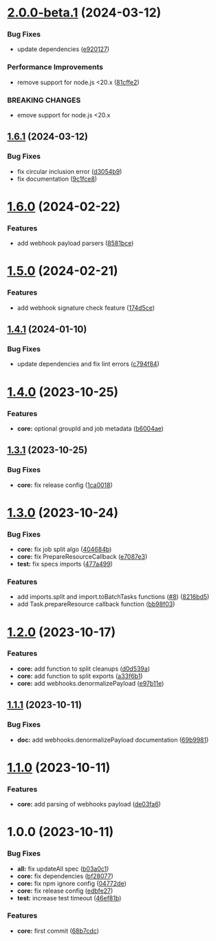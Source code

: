 # [2.0.0-beta.1](https://github.com/commercelayer/commercelayer-sdk-utils/compare/v1.6.1...v2.0.0-beta.1) (2024-03-12)


### Bug Fixes

* update dependencies ([e920127](https://github.com/commercelayer/commercelayer-sdk-utils/commit/e9201275e617d0cae417f3a740fe6d422d71f7a2))


### Performance Improvements

* remove support for node.js <20.x ([81cffe2](https://github.com/commercelayer/commercelayer-sdk-utils/commit/81cffe27da49a2660397c80efead570386325fcb))


### BREAKING CHANGES

* emove support for node.js <20.x

## [1.6.1](https://github.com/commercelayer/commercelayer-sdk-utils/compare/v1.6.0...v1.6.1) (2024-03-12)


### Bug Fixes

* fix circular inclusion error ([d3054b9](https://github.com/commercelayer/commercelayer-sdk-utils/commit/d3054b9df3babd53826c20b172e666b1385c349a))
* fix documentation ([9c1fce8](https://github.com/commercelayer/commercelayer-sdk-utils/commit/9c1fce8e9071b92e92b1ede6e8fffcfe898e98bf))

# [1.6.0](https://github.com/commercelayer/commercelayer-sdk-utils/compare/v1.5.0...v1.6.0) (2024-02-22)


### Features

* add webhook payload parsers ([8581bce](https://github.com/commercelayer/commercelayer-sdk-utils/commit/8581bceae1b2ab9ea7ac667c4e2b662aa71d40a2))

# [1.5.0](https://github.com/commercelayer/commercelayer-sdk-utils/compare/v1.4.1...v1.5.0) (2024-02-21)


### Features

* add webhook signature check feature ([174d5ce](https://github.com/commercelayer/commercelayer-sdk-utils/commit/174d5ce4a77e1b88d4acef43482719be66e4f77d))

## [1.4.1](https://github.com/commercelayer/commercelayer-sdk-utils/compare/v1.4.0...v1.4.1) (2024-01-10)


### Bug Fixes

* update dependencies and fix lint errors ([c794f84](https://github.com/commercelayer/commercelayer-sdk-utils/commit/c794f84f44bd25788375f7b971b9a7edfa5f688e))

# [1.4.0](https://github.com/commercelayer/commercelayer-sdk-utils/compare/v1.3.1...v1.4.0) (2023-10-25)


### Features

* **core:** optional groupId and job metadata ([b6004ae](https://github.com/commercelayer/commercelayer-sdk-utils/commit/b6004ae980276668d617214771af47337dad4629))

## [1.3.1](https://github.com/commercelayer/commercelayer-sdk-utils/compare/v1.3.0...v1.3.1) (2023-10-25)


### Bug Fixes

* **core:** fix release config ([1ca0018](https://github.com/commercelayer/commercelayer-sdk-utils/commit/1ca0018340ab481ff93b9b4113d0e34ef7b4c4e5))

# [1.3.0](https://github.com/commercelayer/commercelayer-sdk-utils/compare/v1.2.0...v1.3.0) (2023-10-24)


### Bug Fixes

* **core:** fix job split algo ([404684b](https://github.com/commercelayer/commercelayer-sdk-utils/commit/404684b86d1ad0a5ffe920ae366c4f4101fe15fb))
* **core:** fix PrepareResourceCallback ([e7087e3](https://github.com/commercelayer/commercelayer-sdk-utils/commit/e7087e343704eac851f5fece0b2d2cefb3923252))
* **test:** fix specs imports ([477a499](https://github.com/commercelayer/commercelayer-sdk-utils/commit/477a499d0416a09b659dc81d695a430b78b289f5))


### Features

* add imports.split and import.toBatchTasks functions ([#8](https://github.com/commercelayer/commercelayer-sdk-utils/issues/8)) ([8216bd5](https://github.com/commercelayer/commercelayer-sdk-utils/commit/8216bd5072f690acafcb76f8dded1d77fd3692aa))
* add Task.prepareResource callback function ([bb98f03](https://github.com/commercelayer/commercelayer-sdk-utils/commit/bb98f035ba7fe2259cac40ff6b843827568893f2))

# [1.2.0](https://github.com/commercelayer/commercelayer-sdk-utils/compare/v1.1.1...v1.2.0) (2023-10-17)


### Features

* **core:** add function to split cleanups ([d0d539a](https://github.com/commercelayer/commercelayer-sdk-utils/commit/d0d539acf17dc866e23c4e7f54d6a5f5bb6a8149))
* **core:** add function to split exports ([a33f6b1](https://github.com/commercelayer/commercelayer-sdk-utils/commit/a33f6b1d557fa025320dd18e604d9f3abc6fb2b4))
* **core:** add webhooks.denormalizePayload ([e97b11e](https://github.com/commercelayer/commercelayer-sdk-utils/commit/e97b11e425106d067908bdf793a4888c59b4d1a1))

## [1.1.1](https://github.com/commercelayer/commercelayer-sdk-utils/compare/v1.1.0...v1.1.1) (2023-10-11)


### Bug Fixes

* **doc:** add webhooks.denormalizePayload documentation ([69b9981](https://github.com/commercelayer/commercelayer-sdk-utils/commit/69b9981360f570c66f8a9771e1184c22bbf75814))

# [1.1.0](https://github.com/commercelayer/commercelayer-sdk-utils/compare/v1.0.0...v1.1.0) (2023-10-11)


### Features

* **core:** add parsing of webhooks payload ([de03fa6](https://github.com/commercelayer/commercelayer-sdk-utils/commit/de03fa6bf1e1193e0de1b075b78b7bfb63e0cd8b))

# 1.0.0 (2023-10-11)


### Bug Fixes

* **all:** fix updateAll spec ([b03a0c1](https://github.com/commercelayer/commercelayer-sdk-utils/commit/b03a0c11990e9892c75d17cfc2f3b3e0439eef5f))
* **core:** fix dependencies ([bf28077](https://github.com/commercelayer/commercelayer-sdk-utils/commit/bf2807789bbbc94c7c98e83e37899cc0456abffc))
* **core:** fix npm ignore config ([04772de](https://github.com/commercelayer/commercelayer-sdk-utils/commit/04772decca1b5a02cc25a23c273d8328f3351e33))
* **core:** fix release config ([edbfe27](https://github.com/commercelayer/commercelayer-sdk-utils/commit/edbfe27be1aec9ceb62208df054d1361b0f7d928))
* **test:** increase test timeout ([46ef81b](https://github.com/commercelayer/commercelayer-sdk-utils/commit/46ef81b74b24c895b527f1e58df93016993a21ea))


### Features

* **core:** first commit ([68b7cdc](https://github.com/commercelayer/commercelayer-sdk-utils/commit/68b7cdcf19ef494589fa6dff65e76c0c59a15515))
